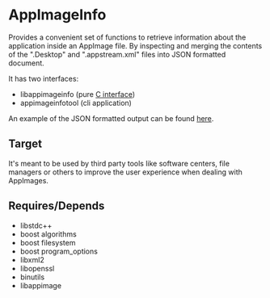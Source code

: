 # AppImageInfo
Provides a convenient set of functions to retrieve information
about the application inside an AppImage file. By inspecting 
and merging the contents of the ".Desktop" and 
".appstream.xml" files into JSON formatted document.

It has two interfaces:
 - libappimageinfo (pure [C interface](https://github.com/azubieta/AppImageInfo/blob/master/include/appimage/info.h))
 - appimageinfotool (cli application)
 
An example of the JSON formatted output can be found [here](https://github.com/azubieta/AppImageInfo/blob/master/output-example.json).

## Target
It's meant to be used by third party tools like software centers, 
file managers or others to improve the user experience when dealing
with AppImages.

## Requires/Depends
 - libstdc++
 - boost algorithms 
 - boost filesystem 
 - boost program_options
 - libxml2 
 - libopenssl
 - binutils
 - libappimage 
